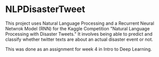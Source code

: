 # NLPDisasterTweet

This project uses Natural Language Processing and a Recurrent Neural Netwrok Model (RNN) for the Kaggle Competition "Natural Language Processing with Disaster Tweets." It involves being able to predict and classify whether twitter texts are about an actual disaster event or not.

This was done as an assignment for week 4 in Intro to Deep Learning.
